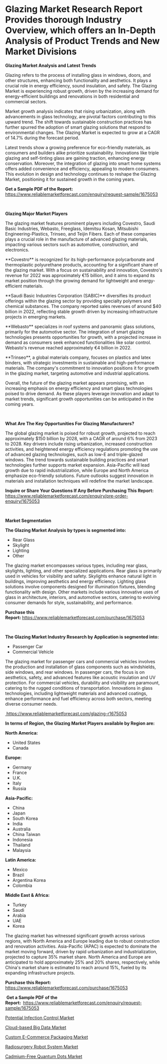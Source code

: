 <p><h1>Glazing Market Research Report Provides thorough Industry Overview, which offers an In-Depth Analysis of Product Trends and New Market Divisions</h1></p><p><strong>Glazing Market Analysis and Latest Trends</strong></p>
<p><p>Glazing refers to the process of installing glass in windows, doors, and other structures, enhancing both functionality and aesthetics. It plays a crucial role in energy efficiency, sound insulation, and safety. The Glazing Market is experiencing robust growth, driven by the increasing demand for energy-efficient buildings and renovations in both residential and commercial sectors.</p><p>Market growth analysis indicates that rising urbanization, along with advancements in glass technology, are pivotal factors contributing to this upward trend. The shift towards sustainable construction practices has further spurred the adoption of smart glazing solutions that respond to environmental changes. The Glazing Market is expected to grow at a CAGR of 14.7% during the forecast period.</p><p>Latest trends show a growing preference for eco-friendly materials, as consumers and builders alike prioritize sustainability. Innovations like triple glazing and self-tinting glass are gaining traction, enhancing energy conservation. Moreover, the integration of glazing into smart home systems offers added convenience and efficiency, appealing to modern consumers. This evolution in design and technology continues to reshape the Glazing Market, positioning it for sustained growth in the coming years.</p></p>
<p><strong>Get a Sample PDF of the Report:&nbsp;</strong> <a href="https://www.reliablemarketforecast.com/enquiry/request-sample/1675053?utm_campaign=1521&utm_medium=2&utm_source=Github&utm_content=ia&utm_term=10102024&utm_id=glazing">https://www.reliablemarketforecast.com/enquiry/request-sample/1675053</a></p>
<p>&nbsp;</p>
<p><strong>Glazing Major Market Players</strong></p>
<p><p>The glazing market features prominent players including Covestro, Saudi Basic Industries, Webasto, Freeglass, Idemitsu Kosan, Mitsubishi Engineering-Plastics, Trinseo, and Teijin Fibers. Each of these companies plays a crucial role in the manufacture of advanced glazing materials, impacting various sectors such as automotive, construction, and electronics.</p><p>**Covestro** is recognized for its high-performance polycarbonate and thermoplastic polyurethane products, accounting for a significant share of the glazing market. With a focus on sustainability and innovation, Covestro's revenue for 2022 was approximately €15 billion, and it aims to expand its market position through the growing demand for lightweight and energy-efficient materials.</p><p>**Saudi Basic Industries Corporation (SABIC)** diversifies its product offerings within the glazing sector by providing specialty polymers and chemical substances. The company reported sales revenues of around $40 billion in 2022, reflecting stable growth driven by increasing infrastructure projects in emerging markets.</p><p>**Webasto** specializes in roof systems and panoramic glass solutions, primarily for the automotive sector. The integration of smart glazing technologies presents opportunities for growth, with a projected increase in demand as consumers seek enhanced functionalities like solar control. Webasto's revenue reached approximately €4 billion in 2022.</p><p>**Trinseo**, a global materials company, focuses on plastics and latex binders, with strategic investments in sustainable and high-performance materials. The company's commitment to innovation positions it for growth in the glazing market, targeting automotive and industrial applications.</p><p>Overall, the future of the glazing market appears promising, with an increasing emphasis on energy efficiency and smart glass technologies poised to drive demand. As these players leverage innovation and adapt to market trends, significant growth opportunities can be anticipated in the coming years.</p></p>
<p>&nbsp;</p>
<p><strong>What Are The Key Opportunities For Glazing Manufacturers?</strong></p>
<p><p>The global glazing market is poised for robust growth, projected to reach approximately $150 billion by 2028, with a CAGR of around 6% from 2023 to 2028. Key drivers include rising urbanization, increased construction activities, and heightened energy efficiency regulations promoting the use of advanced glazing technologies, such as low-E and triple-glazed windows. The trend towards sustainable building practices and smart technologies further supports market expansion. Asia-Pacific will lead growth due to rapid industrialization, while Europe and North America emphasize eco-friendly solutions. Future outlooks suggest innovation in materials and installation techniques will redefine the market landscape.</p></p>
<p><strong>Inquire or Share Your Questions If Any Before Purchasing This Report:</strong> <a href="https://www.reliablemarketforecast.com/enquiry/pre-order-enquiry/1675053?utm_campaign=1521&utm_medium=2&utm_source=Github&utm_content=ia&utm_term=10102024&utm_id=glazing">https://www.reliablemarketforecast.com/enquiry/pre-order-enquiry/1675053</a></p>
<p>&nbsp;</p>
<p><strong>Market Segmentation</strong></p>
<p><strong>The Glazing Market Analysis by types is segmented into:</strong></p>
<p><ul><li>Rear Glass</li><li>Skylight</li><li>Lighting</li><li>Other</li></ul></p>
<p><p>The glazing market encompasses various types, including rear glass, skylights, lighting, and other specialized applications. Rear glass is primarily used in vehicles for visibility and safety. Skylights enhance natural light in buildings, improving aesthetics and energy efficiency. Lighting glass solutions involve components designed for illumination fixtures, blending functionality with design. Other markets include various innovative uses of glass in architecture, interiors, and automotive sectors, catering to evolving consumer demands for style, sustainability, and performance.</p></p>
<p><strong>Purchase this Report:&nbsp;</strong><a href="https://www.reliablemarketforecast.com/purchase/1675053?utm_campaign=1521&utm_medium=2&utm_source=Github&utm_content=ia&utm_term=10102024&utm_id=glazing">https://www.reliablemarketforecast.com/purchase/1675053</a></p>
<p>&nbsp;</p>
<p><strong>The Glazing Market Industry Research by Application is segmented into:</strong></p>
<p><ul><li>Passenger Car</li><li>Commercial Vehicle</li></ul></p>
<p><p>The glazing market for passenger cars and commercial vehicles involves the production and installation of glass components such as windshields, side windows, and rear windows. In passenger cars, the focus is on aesthetics, safety, and advanced features like acoustic insulation and UV protection. For commercial vehicles, durability and visibility are paramount, catering to the rugged conditions of transportation. Innovations in glass technologies, including lightweight materials and advanced coatings, enhance performance and fuel efficiency across both sectors, meeting diverse consumer needs.</p></p>
<p><a href="https://www.reliablemarketforecast.com/glazing-r1675053?utm_campaign=1521&utm_medium=2&utm_source=Github&utm_content=ia&utm_term=10102024&utm_id=glazing">&nbsp;https://www.reliablemarketforecast.com/glazing-r1675053</a></p>
<p><strong>In terms of Region, the Glazing Market Players available by Region are:</strong></p>
<p>
    <p> <strong> North America: </strong>
        <ul>
            <li>United States</li>
            <li>Canada</li>
        </ul>
        </p> 
    <p> <strong> Europe: </strong>
        <ul>
            <li>Germany</li>
            <li>France</li>
            <li>U.K.</li>
            <li>Italy</li>
            <li>Russia</li>
        </ul>
        </p> 
    <p> <strong> Asia-Pacific: </strong>
        <ul>
            <li>China</li>
            <li>Japan</li>
            <li>South Korea</li>
            <li>India</li>
            <li>Australia</li>
            <li>China Taiwan</li>
            <li>Indonesia</li>
            <li>Thailand</li>
            <li>Malaysia</li>
        </ul>
        </p> 
    <p> <strong> Latin America: </strong>
        <ul>
            <li>Mexico</li>
            <li>Brazil</li>
            <li>Argentina Korea</li>
            <li>Colombia</li>
        </ul>
        </p> 
    <p> <strong> Middle East & Africa: </strong>
        <ul>
            <li>Turkey</li>
            <li>Saudi</li>
            <li>Arabia</li>
            <li>UAE</li>
            <li>Korea</li>
        </ul>
    </p>
    </p>
<p><p>The glazing market has witnessed significant growth across various regions, with North America and Europe leading due to robust construction and renovation activities. Asia-Pacific (APAC) is expected to dominate the market moving forward, driven by rapid urbanization and industrialization, projected to capture 35% market share. North America and Europe are anticipated to hold approximately 25% and 20% shares, respectively, while China's market share is estimated to reach around 15%, fueled by its expanding infrastructure projects.</p></p>
<p><strong>Purchase this Report: </strong><a href="https://www.reliablemarketforecast.com/purchase/1675053?utm_campaign=1521&utm_medium=2&utm_source=Github&utm_content=ia&utm_term=10102024&utm_id=glazing">https://www.reliablemarketforecast.com/purchase/1675053</a></p>
<p>&nbsp;<strong>Get a Sample PDF of the Report:&nbsp;&nbsp;</strong><a href="https://www.reliablemarketforecast.com/enquiry/request-sample/1675053?utm_campaign=1521&utm_medium=2&utm_source=Github&utm_content=ia&utm_term=10102024&utm_id=glazing">https://www.reliablemarketforecast.com/enquiry/request-sample/1675053</a></p>
<p><strong></strong></p>
<p><p><a href="https://www.linkedin.com/pulse/emerging-opportunities-challenges-global-potential-infection-22etc?utm_campaign=1521&utm_medium=2&utm_source=Github&utm_content=ia&utm_term=10102024&utm_id=glazing">Potential Infection Control Market</a></p><p><a href="https://www.linkedin.com/pulse/role-cloud-based-big-data-market-applications-financemarketing-hec2c?utm_campaign=1521&utm_medium=2&utm_source=Github&utm_content=ia&utm_term=10102024&utm_id=glazing">Cloud-based Big Data Market</a></p><p><a href="https://www.linkedin.com/pulse/driving-factors-behind-custom-e-commerce-packaging-market-ptfuc?utm_campaign=1521&utm_medium=2&utm_source=Github&utm_content=ia&utm_term=10102024&utm_id=glazing">Custom E-Commerce Packaging Market</a></p><p><a href="https://www.linkedin.com/pulse/radiosurgery-robot-system-market-pulse-63-expansion-blueprint-6cpne?utm_campaign=1521&utm_medium=2&utm_source=Github&utm_content=ia&utm_term=10102024&utm_id=glazing">Radiosurgery Robot System Market</a></p><p><a href="https://www.linkedin.com/pulse/global-cadmium-free-quantum-dots-market-pulse-trends-growth-pcfee?utm_campaign=1521&utm_medium=2&utm_source=Github&utm_content=ia&utm_term=10102024&utm_id=glazing">Cadmium-Free Quantum Dots Market</a></p></p>
